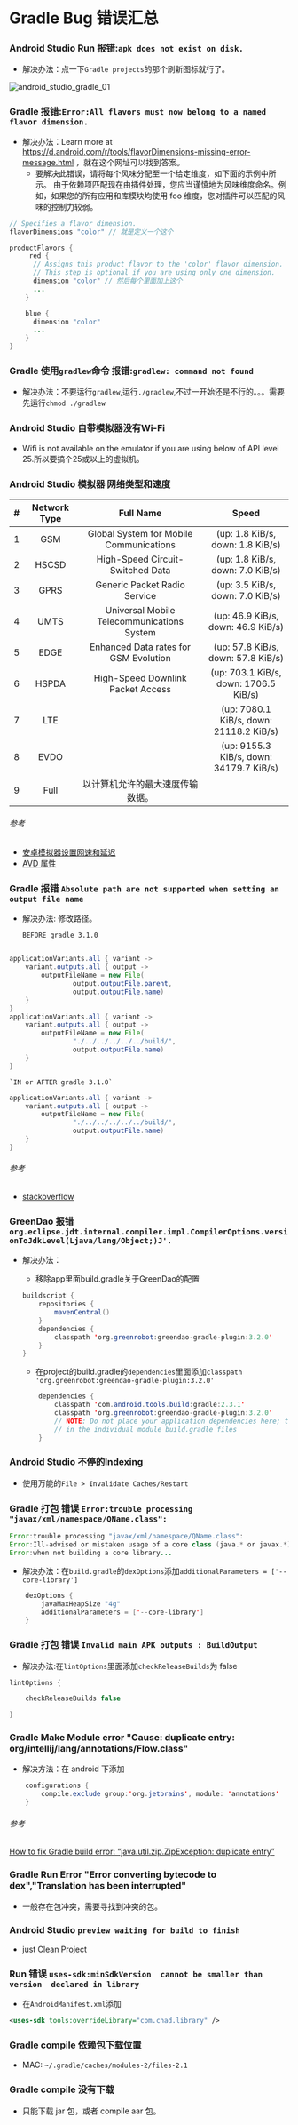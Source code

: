 Gradle Bug 错误汇总
==============================

###   Android Studio Run 报错:`apk does not exist on disk.`

- 解决办法：点一下`Gradle projects`的那个刷新图标就行了。

![android_studio_gradle_01](/images/android_studio_gradle_01.png "android_studio_gradle_01")

### Gradle 报错:`Error:All flavors must now belong to a named flavor dimension.`

- 解决办法：Learn more at https://d.android.com/r/tools/flavorDimensions-missing-error-message.html ，就在这个网址可以找到答案。
    - 要解决此错误，请将每个风味分配至一个给定维度，如下面的示例中所示。 由于依赖项匹配现在由插件处理，您应当谨慎地为风味维度命名。例如，如果您的所有应用和库模块均使用 foo 维度，您对插件可以匹配的风味的控制力较弱。

```java
// Specifies a flavor dimension.
flavorDimensions "color" // 就是定义一个这个

productFlavors {
     red {
      // Assigns this product flavor to the 'color' flavor dimension.
      // This step is optional if you are using only one dimension.
      dimension "color" // 然后每个里面加上这个
      ...
    }

    blue {
      dimension "color"
      ...
    }
}

```

###  Gradle 使用`gradlew`命令 报错:`gradlew: command not found`

- 解决办法：不要运行`gradlew`,运行`./gradlew`,不过一开始还是不行的。。。需要先运行`chmod ./gradlew`

### Android Studio 自带模拟器没有Wi-Fi

- Wifi is not available on the emulator if you are using below of API level 25.所以要搞个25或以上的虚拟机。

### Android Studio 模拟器 网络类型和速度

|  # |  Network Type | Full Name                                  | Speed                                  |
|:-- |:--:           |:--:                                        |:---:                                   |
|  1 | GSM           | Global System for Mobile Communications    | (up: 1.8 KiB/s, down: 1.8 KiB/s)       |
|  2 | HSCSD         | High-Speed Circuit-Switched Data           | (up: 1.8 KiB/s, down: 7.0 KiB/s)       |
|  3 | GPRS          | Generic Packet Radio Service               | (up: 3.5 KiB/s, down: 7.0 KiB/s)       |
|  4 | UMTS          | Universal Mobile Telecommunications System | (up: 46.9 KiB/s, down: 46.9 KiB/s)     |
|  5 | EDGE          | Enhanced Data rates for GSM Evolution      | (up: 57.8 KiB/s, down: 57.8 KiB/s)     |
|  6 | HSPDA         | High-Speed Downlink Packet Access          | (up: 703.1 KiB/s, down: 1706.5 KiB/s)  |
|  7 | LTE           |                                            | (up: 7080.1 KiB/s, down: 21118.2 KiB/s)|
|  8 | EVDO          |                                            | (up: 9155.3 KiB/s, down: 34179.7 KiB/s)|
|  9 | Full          | 以计算机允许的最大速度传输数据。               | |


###### 参考

- [安卓模拟器设置网速和延迟](https://blog.csdn.net/crazyman2010/article/details/53229520)
- [AVD 属性](https://developer.android.com/studio/run/managing-avds.html)

### Gradle 报错 `Absolute path are not supported when setting an output file name`

- 解决办法: 修改路径。

    `BEFORE gradle 3.1.0`
```java

applicationVariants.all { variant ->
    variant.outputs.all { output ->
        outputFileName = new File(
                output.outputFile.parent,
                output.outputFile.name)
    }
}
applicationVariants.all { variant ->
    variant.outputs.all { output ->
        outputFileName = new File(
                "./../../../../../build/",
                output.outputFile.name)
    }
}
```
    `IN or AFTER gradle 3.1.0`
```java
applicationVariants.all { variant ->
    variant.outputs.all { output ->
        outputFileName = new File(
                "./../../../../../build/",
                output.outputFile.name)
    }
}
```

######  参考

- [stackoverflow](https://stackoverflow.com/questions/49530142/android-studio-3-1-buildgradle3-1-0-absolute-path-are-not-supported-when-se)

### GreenDao 报错 `org.eclipse.jdt.internal.compiler.impl.CompilerOptions.versionToJdkLevel(Ljava/lang/Object;)J'.`

- 解决办法：

    - 移除app里面build.gradle关于GreenDao的配置

    ```java
    buildscript {
        repositories {
            mavenCentral()
        }
        dependencies {
            classpath 'org.greenrobot:greendao-gradle-plugin:3.2.0'
        }
    }
    ```
    - 在project的build.gradle的`dependencies`里面添加`classpath 'org.greenrobot:greendao-gradle-plugin:3.2.0'`
    ```java
        dependencies {
            classpath 'com.android.tools.build:gradle:2.3.1'
            classpath 'org.greenrobot:greendao-gradle-plugin:3.2.0'
            // NOTE: Do not place your application dependencies here; they belong
            // in the individual module build.gradle files
        }
    ```
### Android Studio 不停的Indexing

- 使用万能的`File > Invalidate Caches/Restart`

### Gradle 打包 错误 `Error:trouble processing "javax/xml/namespace/QName.class":`

```java
Error:trouble processing "javax/xml/namespace/QName.class":
Error:Ill-advised or mistaken usage of a core class (java.* or javax.*)
Error:when not building a core library...
```

- 解决办法：在`build.gradle`的`dexOptions`添加`additionalParameters = ['--core-library']`

```java
    dexOptions {
        javaMaxHeapSize "4g"
        additionalParameters = ['--core-library']
    }
```

### Gradle 打包 错误 `Invalid main APK outputs : BuildOutput`

- 解决办法:在`lintOptions`里面添加`checkReleaseBuilds`为 false

```java
lintOptions { 

    checkReleaseBuilds false

}
```

### Gradle Make Module error "Cause: duplicate entry: org/intellij/lang/annotations/Flow.class"

- 解决方法：在 android 下添加

```java
    configurations {
        compile.exclude group:'org.jetbrains', module: 'annotations'
    }
```

###### 参考

[How to fix Gradle build error: “java.util.zip.ZipException: duplicate entry”](https://medium.com/@terrakok/how-to-fix-gradle-build-error-java-util-zip-zipexception-duplicate-entry-83d102038056)

### Gradle Run Error "Error converting bytecode to dex","Translation has been interrupted"

- 一般存在包冲突，需要寻找到冲突的包。

### Android Studio `preview waiting for build to finish`

- just Clean Project

### Run 错误 `uses-sdk:minSdkVersion  cannot be smaller than version  declared in library`

- 在`AndroidManifest.xml`添加

```xml
<uses-sdk tools:overrideLibrary="com.chad.library" />
```

### Gradle compile 依赖包下载位置

- MAC: `~/.gradle/caches/modules-2/files-2.1`

### Gradle compile 没有下载

- 只能下载 jar 包，或者 compile aar 包。



